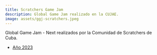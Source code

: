 ```yaml
---
title: Scratchers Game Jam
description: Global Game Jam realizado en la CUJAE.
image: assets/ggj-scratchers.jpeg
---
```


Global Game Jam - Next realizados por la Comunidad de Scratchers de Cuba.

* [Año 2023](https://globalgamejam.org/2023/jam-sites/scratchers-game-jam-next-2023)

